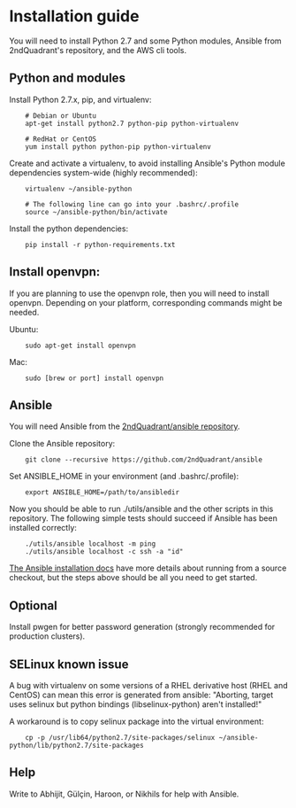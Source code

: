 Installation guide
==================

You will need to install Python 2.7 and some Python modules, Ansible
from 2ndQuadrant's repository, and the AWS cli tools.

Python and modules
------------------

Install Python 2.7.x, pip, and virtualenv:

```
    # Debian or Ubuntu
    apt-get install python2.7 python-pip python-virtualenv

    # RedHat or CentOS
    yum install python python-pip python-virtualenv
```

Create and activate a virtualenv, to avoid installing Ansible's Python
module dependencies system-wide (highly recommended):

```
    virtualenv ~/ansible-python

    # The following line can go into your .bashrc/.profile
    source ~/ansible-python/bin/activate
```

Install the python dependencies:

```
    pip install -r python-requirements.txt
```

Install openvpn:
----------------

If you are planning to use the openvpn role, then you will need to install openvpn. Depending on your platform, corresponding commands might be needed.

Ubuntu:
```
    sudo apt-get install openvpn
```

Mac:
```
    sudo [brew or port] install openvpn
```

Ansible
-------

You will need Ansible from the
[2ndQuadrant/ansible repository](https://github.com/2ndQuadrant/ansible).

Clone the Ansible repository:

```
    git clone --recursive https://github.com/2ndQuadrant/ansible
```

Set ANSIBLE_HOME in your environment (and .bashrc/.profile):

```
    export ANSIBLE_HOME=/path/to/ansibledir
```

Now you should be able to run ./utils/ansible and the other scripts in
this repository. The following simple tests should succeed if Ansible
has been installed correctly:

```
    ./utils/ansible localhost -m ping
    ./utils/ansible localhost -c ssh -a "id"
```

[The Ansible installation docs](http://docs.ansible.com/ansible/intro_installation.html)
have more details about running from a source checkout, but the steps
above should be all you need to get started.

Optional
--------

Install pwgen for better password generation (strongly recommended for
production clusters).

SELinux known issue
-------------------

A bug with virtualenv on some versions of a RHEL derivative host (RHEL and CentOS) can mean
this error is generated from ansible:
"Aborting, target uses selinux but python bindings (libselinux-python) aren't installed!"

A workaround is to copy selinux package into the virtual environment: 

```
    cp -p /usr/lib64/python2.7/site-packages/selinux ~/ansible-python/lib/python2.7/site-packages
```

Help
----
Write to Abhijit, Gülçin, Haroon, or Nikhils for help with Ansible.
